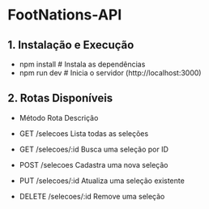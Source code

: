 # FootNations-API

## 1. Instalação e Execução

- npm install   # Instala as dependências
- npm run dev  # Inicia o servidor (http://localhost:3000)


## 2. Rotas Disponíveis

- Método	Rota	Descrição

- GET	/selecoes	Lista todas as seleções

- GET	/selecoes/:id	Busca uma seleção por ID

- POST	/selecoes	Cadastra uma nova seleção

- PUT	/selecoes/:id	Atualiza uma seleção existente

- DELETE	/selecoes/:id	Remove uma seleção

